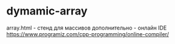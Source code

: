 # dymamic-array

array.html - стенд для массивов
дополнительно - онлайн IDE
https://www.programiz.com/cpp-programming/online-compiler/
